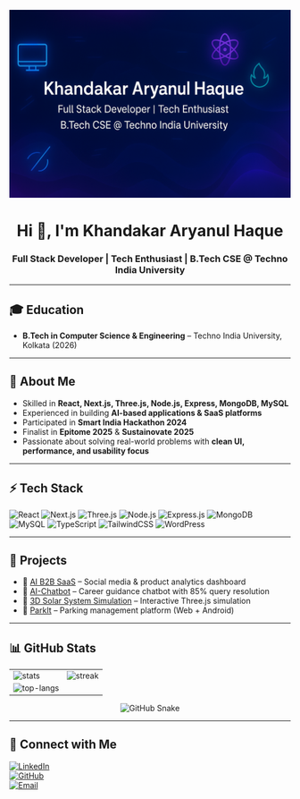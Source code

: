 <p align="center">
  <img src="assets/banner.png" alt="Banner" />
</p>

<h1 align="center">Hi 👋, I'm Khandakar Aryanul Haque</h1>
<h3 align="center">Full Stack Developer | Tech Enthusiast | B.Tech CSE @ Techno India University</h3>

---

## 🎓 Education
- **B.Tech in Computer Science & Engineering** – Techno India University, Kolkata (2026)

---

## 📝 About Me
- Skilled in **React, Next.js, Three.js, Node.js, Express, MongoDB, MySQL**
- Experienced in building **AI-based applications & SaaS platforms**
- Participated in **Smart India Hackathon 2024**
- Finalist in **Epitome 2025** & **Sustainovate 2025**
- Passionate about solving real-world problems with **clean UI, performance, and usability focus**

---

## ⚡ Tech Stack
![React](https://img.shields.io/badge/React-20232A?style=for-the-badge&logo=react&logoColor=61DAFB)
![Next.js](https://img.shields.io/badge/Next.js-000000?style=for-the-badge&logo=nextdotjs&logoColor=white)
![Three.js](https://img.shields.io/badge/Three.js-black?style=for-the-badge&logo=three.js&logoColor=white)
![Node.js](https://img.shields.io/badge/Node.js-43853D?style=for-the-badge&logo=node-dot-js&logoColor=white)
![Express.js](https://img.shields.io/badge/Express.js-404D59?style=for-the-badge)
![MongoDB](https://img.shields.io/badge/MongoDB-4EA94B?style=for-the-badge&logo=mongodb&logoColor=white)
![MySQL](https://img.shields.io/badge/MySQL-005C84?style=for-the-badge&logo=mysql&logoColor=white)
![TypeScript](https://img.shields.io/badge/TypeScript-007ACC?style=for-the-badge&logo=typescript&logoColor=white)
![TailwindCSS](https://img.shields.io/badge/Tailwind_CSS-38B2AC?style=for-the-badge&logo=tailwind-css&logoColor=white)
![WordPress](https://img.shields.io/badge/WordPress-21759B?style=for-the-badge&logo=wordpress&logoColor=white)

---

## 🚀 Projects
- 🔹 <a href="https://ai-b2b-saas.onrender.com" target="_blank" rel="noopener noreferrer">AI B2B SaaS</a> – Social media & product analytics dashboard  
- 🔹 <a href="https://frontend-chatbot-u7pk.onrender.com/" target="_blank" rel="noopener noreferrer">AI-Chatbot</a> – Career guidance chatbot with 85% query resolution  
- 🔹 <a href="https://aryanul.github.io/Solar-System-3JS/" target="_blank" rel="noopener noreferrer">3D Solar System Simulation</a> – Interactive Three.js simulation  
- 🔹 <a href="https://parkit-frontend.onrender.com/" target="_blank" rel="noopener noreferrer">ParkIt</a> – Parking management platform (Web + Android)

---

## 📊 GitHub Stats
<table align="center">
  <tr>
    <td><img src="https://github-readme-stats.vercel.app/api?username=aryanul&show_icons=true&theme=tokyonight" alt="stats" /></td>
    <td><img src="https://streak-stats.demolab.com?user=aryanul&theme=tokyonight" alt="streak" /></td>
  </tr>
  <tr>
    <td><img src="https://github-readme-stats.vercel.app/api/top-langs/?username=aryanul&theme=tokyonight&layout=compact" alt="top-langs" /></td>
    
  </tr>
</table>

<div align="center">
  <img src="https://github.com/aryanul/aryanul/blob/output/github-contribution-grid-snake.svg" alt="GitHub Snake" />
</div>

---

## 🔗 Connect with Me
<a href="https://www.linkedin.com/in/khandakar-aryanul-haque" target="_blank" rel="noopener noreferrer">![LinkedIn](https://img.shields.io/badge/LinkedIn-0A66C2?style=for-the-badge&logo=linkedin&logoColor=white)</a>  
<a href="https://github.com/aryanul" target="_blank" rel="noopener noreferrer">![GitHub](https://img.shields.io/badge/GitHub-181717?style=for-the-badge&logo=github&logoColor=white)</a>  
<a href="mailto:aryanul2004@gmail.com" target="_blank" rel="noopener noreferrer">![Email](https://img.shields.io/badge/Email-D14836?style=for-the-badge&logo=gmail&logoColor=white)</a>
